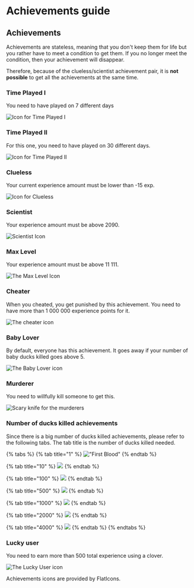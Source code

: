# Achievements guide

## Achievements

Achievements are stateless, meaning that you don't keep them for life but you rather have to meet a condition to get them. If you no longer meet the condition, then your achievement will disappear.

Therefore, because of the clueless/scientist achievement pair, it is **not possible** to get all the achievements at the same time.

### Time Played I

You need to have played on 7 different days

![Icon for Time Played I](../.gitbook/assets/time_played_1.svg)

### Time Played II

For this one, you need to have played on 30 different days.

![Icon for Time Played II](../.gitbook/assets/time_played_2.svg)

### Clueless

Your current experience amount must be lower than -15 exp.

![Icon for Clueless](../.gitbook/assets/clueless.svg)

### Scientist

Your experience amount must be above 2090.

![Scientist Icon](../.gitbook/assets/scientist.svg)

### Max Level

Your experience amount must be above 11 111.

![The Max Level Icon](../.gitbook/assets/max_level.svg)

### Cheater

When you cheated, you get punished by this achievement. You need to have more than 1 000 000 experience points for it.

![The cheater icon](../.gitbook/assets/cheater.svg)

### Baby Lover

By default, everyone has this achievement. It goes away if your number of baby ducks killed goes above 5.

![The Baby Lover icon](../.gitbook/assets/baby_lover.svg)

### Murderer

You need to willfully kill someone to get this.

![Scary knife for the murderers](../.gitbook/assets/murderer.svg)

### Number of ducks killed achievements

Since there is a big number of ducks killed achievements, please refer to the following tabs. The tab title is the number of ducks killed needed.

{% tabs %}
{% tab title="1" %}
![&quot;First Blood&quot;](../.gitbook/assets/first_blood.svg)
{% endtab %}

{% tab title="10" %}
![](../.gitbook/assets/ducks_killed_1.svg)
{% endtab %}

{% tab title="100" %}
![](../.gitbook/assets/ducks_killed_2.svg)
{% endtab %}

{% tab title="500" %}
![](../.gitbook/assets/ducks_killed_3.svg)
{% endtab %}

{% tab title="1000" %}
![](../.gitbook/assets/ducks_killed_4.svg)
{% endtab %}

{% tab title="2000" %}
![](../.gitbook/assets/ducks_killed_5%20%281%29.svg)
{% endtab %}

{% tab title="4000" %}
![](../.gitbook/assets/ducks_killed_6.svg)
{% endtab %}
{% endtabs %}

### Lucky user

You need to earn more than 500 total experience using a clover.

![The Lucky User icon](../.gitbook/assets/lucky_user.svg)

Achievements icons are provided by FlatIcons.

